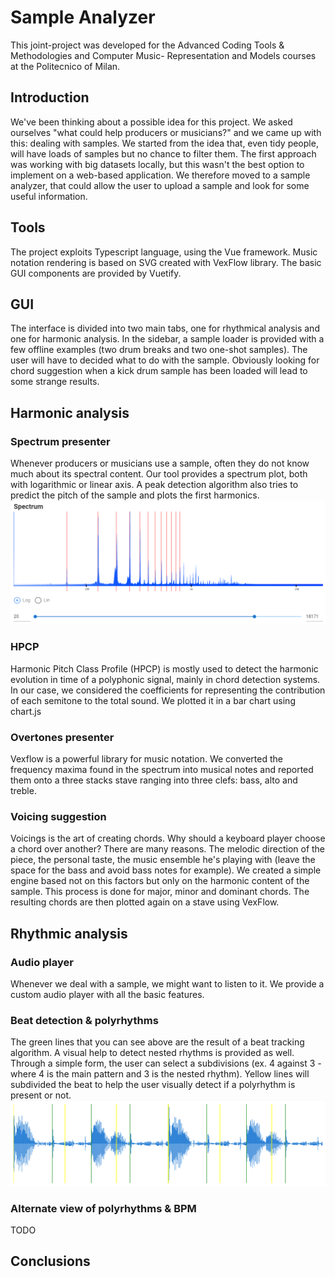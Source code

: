 # Sample Analyzer

This joint-project was developed for the Advanced Coding Tools & Methodologies and Computer Music- Representation and Models courses at the Politecnico of Milan.

## Introduction
We've been thinking about a possible idea for this project. We asked ourselves "what could help producers or musicians?" and we came up with this: dealing with samples.
We started from the idea that, even tidy people, will have loads of samples but no chance to filter them. The first approach was working with big datasets locally, but this wasn't the best option to implement on a web-based application. 
We therefore moved to a sample analyzer, that could allow the user to upload a sample and look for some useful information.

## Tools
The project exploits Typescript language, using the Vue framework. Music notation rendering is based on SVG created with VexFlow library.
The basic GUI components are provided by Vuetify.

## GUI
The interface is divided into two main tabs, one for rhythmical analysis and one for harmonic analysis.
In the sidebar, a sample loader is provided with a few offline examples (two drum breaks and two one-shot samples).
The user will have to decided what to do with the sample. Obviously looking for chord suggestion when a kick drum sample has been loaded will lead to some strange results.

## Harmonic analysis
### Spectrum presenter
Whenever producers or musicians use a sample, often they do not know much about its spectral content. Our tool provides a spectrum plot, both with logarithmic or linear axis.
A peak detection algorithm also tries to predict the pitch of the sample and plots the first harmonics.
![spectrum](/screenshots/spectrum.png)

### HPCP
Harmonic Pitch Class Profile (HPCP) is mostly used to detect the harmonic evolution in time of a polyphonic signal, mainly in chord detection systems. In our case, we considered the coefficients for representing the contribution of each semitone to the total sound. We plotted it in a bar chart using chart.js

### Overtones presenter
Vexflow is a powerful library for music notation. We converted the frequency maxima found in the spectrum into musical notes and reported them onto a three stacks stave ranging into three clefs: bass, alto and treble.

### Voicing suggestion
Voicings is the art of creating chords. 
Why should a keyboard player choose a chord over another? There are many reasons. The melodic direction of the piece, the personal taste, the music ensemble he's playing with (leave the space for the bass and avoid bass notes for example).
We created a simple engine based not on this factors but only on the harmonic content of the sample. This process is done for major, minor and dominant chords.
The resulting chords are then plotted again on a stave using VexFlow.

## Rhythmic analysis

### Audio player
Whenever we deal with a sample, we might want to listen to it. We provide a custom audio player with all the basic features.

### Beat detection & polyrhythms
The green lines that you can see above are the result of a beat tracking algorithm.
A visual help to detect nested rhythms is provided as well. 
Through a simple form, the user can select a subdivisions (ex. 4 against 3 - where 4 is the main pattern and 3 is the nested rhythm).
Yellow lines will subdivided the beat to help the user visually detect if a polyrhythm is present or not.
![overtones](/screenshots/poly.png)

### Alternate view of polyrhythms & BPM
TODO

## Conclusions
